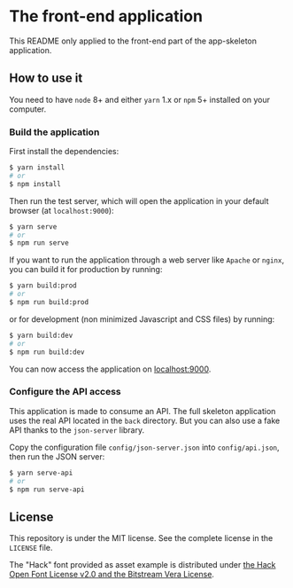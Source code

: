 # The front-end application

This README only applied to the front-end part of the app-skeleton application.

## How to use it

You need to have `node` 8+ and either `yarn` 1.x or `npm` 5+ installed on your computer.

### Build the application

First install the dependencies:

```bash
$ yarn install
# or
$ npm install
```

Then run the test server, which will open the application in your default browser (at `localhost:9000`):

```bash
$ yarn serve
# or
$ npm run serve
```

If you want to run the application through a web server like `Apache` or `nginx`, you can build it for production by running:

```bash
$ yarn build:prod
# or
$ npm run build:prod
```

or for development (non minimized Javascript and CSS files) by running:

```bash
$ yarn build:dev
# or
$ npm run build:dev
```

You can now access the application on [localhost:9000](http://localhost:9000).

### Configure the API access

This application is made to consume an API. The full skeleton application uses the real API located in the `back` directory. But you can also use a fake API thanks to the `json-server` library.

Copy the configuration file `config/json-server.json` into `config/api.json`, then run the JSON server:

```bash
$ yarn serve-api
# or
$ npm run serve-api
```

## License

This repository is under the MIT license. See the complete license in the `LICENSE` file.

The "Hack" font provided as asset example is distributed under [the Hack Open Font License v2.0 and the Bitstream Vera License](https://github.com/chrissimpkins/Hack/blob/master/LICENSE.md).
